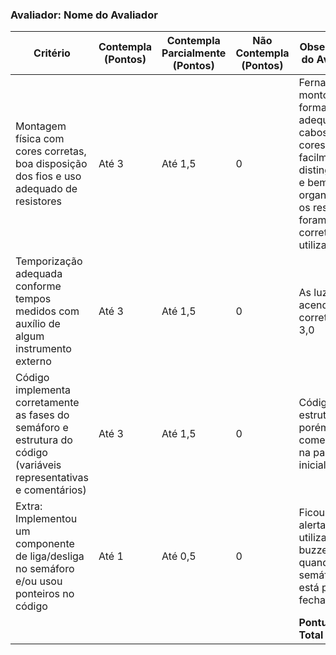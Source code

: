 ### Avaliador: Nome do Avaliador
| Critério                                                                                                 | Contempla (Pontos) | Contempla Parcialmente (Pontos) | Não Contempla (Pontos) | Observações do Avaliador |
|---------------------------------------------------------------------------------------------------------|--------------------|----------------------------------|--------------------------|---------------------------|
| Montagem física com cores corretas, boa disposição dos fios e uso adequado de resistores                | Até 3              | Até 1,5                            | 0                        |  Fernando montou de forma adequada os cabos, as cores são facilmente distinguiveis e bem organizados, os resistores foram corretamente utilizados. 3,0                        |
| Temporização adequada conforme tempos medidos com auxílio de algum instrumento externo                  | Até 3              | Até 1,5                          | 0                        |  As luzes acendem corretamente. 3,0                         |
| Código implementa corretamente as fases do semáforo e estrutura do código (variáveis representativas e comentários) | Até 3              | Até 1,5                          | 0                        |  Código bem estruturado, porém faltam comentários na parte inicial. 2,5                         |
| Extra: Implementou um componente de liga/desliga no semáforo e/ou usou ponteiros no código | Até 1              |  Até 0,5                         | 0                        |  Ficou legal o alerta utilizando o buzzer para quando o semáforo está prestes a fechar. 1,0                         |
|  |                                                             |  | |**Pontuação Total 9,5**|